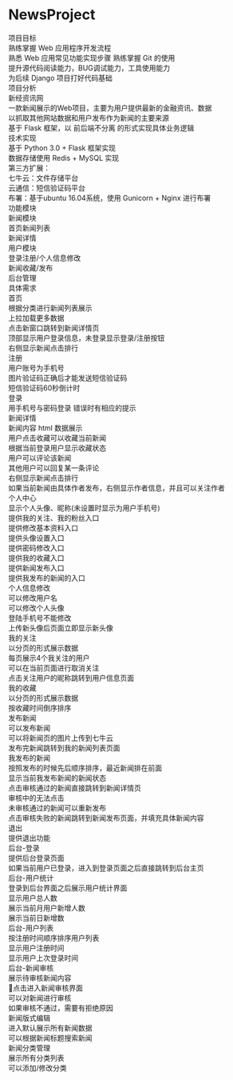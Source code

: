 # NewsProject  
项目目标  
	熟练掌握 Web 应用程序开发流程  
    熟悉 Web 应用常见功能实现步骤 
    熟练掌握 Git 的使用  
    提升源代码阅读能力，BUG调试能力，工具使用能力  
    为后续 Django 项目打好代码基础  
项目分析  
  新经资讯网  
    一款新闻展示的Web项目，主要为用户提供最新的金融资讯、数据  
    以抓取其他网站数据和用户发布作为新闻的主要来源  
    基于 Flask 框架，以 前后端不分离 的形式实现具体业务逻辑  
技术实现  
    基于 Python 3.0 + Flask 框架实现  
    数据存储使用 Redis + MySQL 实现  
第三方扩展：  
    七牛云：文件存储平台  
    云通信：短信验证码平台  
    布署：基于ubuntu 16.04系统，使用 Gunicorn + Nginx 进行布署  
        功能模块  
        新闻模块  
        首页新闻列表  
        新闻详情  
        用户模块  
        登录注册/个人信息修改  
        新闻收藏/发布  
        后台管理  
具体需求  
  首页  
  根据分类进行新闻列表展示  
  上拉加载更多数据  
  点击新窗口跳转到新闻详情页  
  顶部显示用户登录信息，未登录显示登录/注册按钮  
  右侧显示新闻点击排行  
注册  
  用户账号为手机号  
  图片验证码正确后才能发送短信验证码  
  短信验证码60秒倒计时  
登录  
  用手机号与密码登录 
  错误时有相应的提示  
新闻详情  
  新闻内容 html 数据展示  
  用户点击收藏可以收藏当前新闻  
  根据当前登录用户显示收藏状态  
  用户可以评论该新闻  
  其他用户可以回复某一条评论  
  右侧显示新闻点击排行  
  如果当前新闻由具体作者发布，右侧显示作者信息，并且可以关注作者  
个人中心  
  显示个人头像、昵称(未设置时显示为用户手机号)  
  提供我的关注、我的粉丝入口  
  提供修改基本资料入口  
  提供头像设置入口  
  提供密码修改入口  
  提供我的收藏入口  
  提供新闻发布入口  
  提供我发布的新闻的入口  
个人信息修改  
  可以修改用户名  
  可以修改个人头像  
  登陆手机号不能修改  
  上传新头像后页面立即显示新头像  
我的关注  
  以分页的形式展示数据  
  每页展示4个我关注的用户  
  可以在当前页面进行取消关注  
  点击关注用户的昵称跳转到用户信息页面  
我的收藏  
  以分页的形式展示数据  
  按收藏时间倒序排序  
发布新闻  
  可以发布新闻  
  可以将新闻页的图片上传到七牛云  
  发布完新闻跳转到我的新闻列表页面  
  我发布的新闻  
  按照发布的时候先后顺序排序，最近新闻排在前面  
  显示当前我发布新闻的新闻状态  
  点击审核通过的新闻直接跳转到新闻详情页  
  审核中的无法点击  
  未审核通过的新闻可以重新发布  
  点击审核失败的新闻跳转到新闻发布页面，并填充具体新闻内容  
  退出  
  提供退出功能  
后台-登录  
  提供后台登录页面  
  如果当前用户已登录，进入到登录页面之后直接跳转到后台主页  
后台-用户统计  
  登录到后台界面之后展示用户统计界面  
  显示用户总人数  
  展示当前月用户新增人数  
  展示当前日新增数  
后台-用户列表  
  按注册时间顺序排序用户列表  
  显示用户注册时间  
  显示用户上次登录时间  
后台-新闻审核  
  展示待审核新闻内容  
  点击进入新闻审核界面  
  可以对新闻进行审核  
  如果审核不通过，需要有拒绝原因  
  新闻版式编辑  
  进入默认展示所有新闻数据  
  可以根据新闻标题搜索新闻  
新闻分类管理  
  展示所有分类列表  
  可以添加/修改分类  
